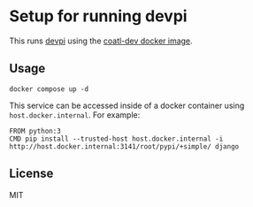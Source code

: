 # Setup for running devpi

This runs [devpi](https://devpi.net)
using the [coatl-dev docker image](https://github.com/coatl-dev/docker-devpi).

## Usage

    docker compose up -d


This service can be accessed inside of a docker container using `host.docker.internal`.
For example:

    FROM python:3
    CMD pip install --trusted-host host.docker.internal -i http://host.docker.internal:3141/root/pypi/+simple/ django


## License

MIT
